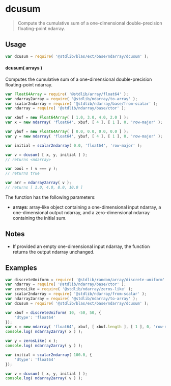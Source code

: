 <!--

@license Apache-2.0

Copyright (c) 2025 The Stdlib Authors.

Licensed under the Apache License, Version 2.0 (the "License");
you may not use this file except in compliance with the License.
You may obtain a copy of the License at

   http://www.apache.org/licenses/LICENSE-2.0

Unless required by applicable law or agreed to in writing, software
distributed under the License is distributed on an "AS IS" BASIS,
WITHOUT WARRANTIES OR CONDITIONS OF ANY KIND, either express or implied.
See the License for the specific language governing permissions and
limitations under the License.

-->

# dcusum

> Compute the cumulative sum of a one-dimensional double-precision floating-point ndarray.

<section class="intro">

</section>

<!-- /.intro -->

<section class="usage">

## Usage

```javascript
var dcusum = require( '@stdlib/blas/ext/base/ndarray/dcusum' );
```

#### dcusum( arrays )

Computes the cumulative sum of a one-dimensional double-precision floating-point ndarray.

```javascript
var Float64Array = require( '@stdlib/array/float64' );
var ndarray2array = require( '@stdlib/ndarray/to-array' );
var scalar2ndarray = require( '@stdlib/ndarray/base/from-scalar' );
var ndarray = require( '@stdlib/ndarray/base/ctor' );

var xbuf = new Float64Array( [ 1.0, 3.0, 4.0, 2.0 ] );
var x = new ndarray( 'float64', xbuf, [ 4 ], [ 1 ], 0, 'row-major' );

var ybuf = new Float64Array( [ 0.0, 0.0, 0.0, 0.0 ] );
var y = new ndarray( 'float64', ybuf, [ 4 ], [ 1 ], 0, 'row-major' );

var initial = scalar2ndarray( 0.0, 'float64', 'row-major' );

var v = dcusum( [ x, y, initial ] );
// returns <ndarray>

var bool = ( v === y );
// returns true

var arr = ndarray2array( v );
// returns [ 1.0, 4.0, 8.0, 10.0 ]
```

The function has the following parameters:

-   **arrays**: array-like object containing a one-dimensional input ndarray, a one-dimensional output ndarray, and a zero-dimensional ndarray containing the initial sum.

</section>

<!-- /.usage -->

<section class="notes">

## Notes

-   If provided an empty one-dimensional input ndarray, the function returns the output ndarray unchanged.

</section>

<!-- /.notes -->

<section class="examples">

## Examples

<!-- eslint no-undef: "error" -->

```javascript
var discreteUniform = require( '@stdlib/random/array/discrete-uniform' );
var ndarray = require( '@stdlib/ndarray/base/ctor' );
var zerosLike = require( '@stdlib/ndarray/zeros-like' );
var scalar2ndarray = require( '@stdlib/ndarray/from-scalar' );
var ndarray2array = require( '@stdlib/ndarray/to-array' );
var dcusum = require( '@stdlib/blas/ext/base/ndarray/dcusum' );

var xbuf = discreteUniform( 10, -50, 50, {
    'dtype': 'float64'
});
var x = new ndarray( 'float64', xbuf, [ xbuf.length ], [ 1 ], 0, 'row-major' );
console.log( ndarray2array( x ) );

var y = zerosLike( x );
console.log( ndarray2array( y ) );

var initial = scalar2ndarray( 100.0, {
    'dtype': 'float64'
});

var v = dcusum( [ x, y, initial ] );
console.log( ndarray2array( v ) );
```

</section>

<!-- /.examples -->

<!-- Section for related `stdlib` packages. Do not manually edit this section, as it is automatically populated. -->

<section class="related">

</section>

<!-- /.related -->

<!-- Section for all links. Make sure to keep an empty line after the `section` element and another before the `/section` close. -->

<section class="links">

</section>

<!-- /.links -->
